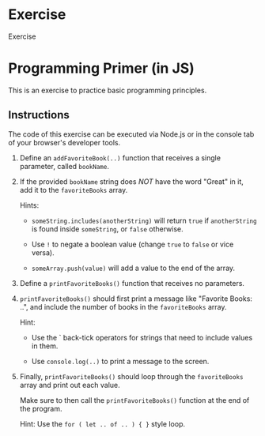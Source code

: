# Exercise
Exercise


# Programming Primer (in JS)

This is an exercise to practice basic programming principles.

## Instructions

The code of this exercise can be executed via Node.js or in the console tab of your browser's developer tools.

1. Define an `addFavoriteBook(..)` function that receives a single parameter, called `bookName`.

2. If the provided `bookName` string does *NOT* have the word "Great" in it, add it to the `favoriteBooks` array.

	Hints:

	- `someString.includes(anotherString)` will return `true` if `anotherString` is found inside `someString`, or `false` otherwise.

	- Use `!` to negate a boolean value (change `true` to `false` or vice versa).

	- `someArray.push(value)` will add a value to the end of the array.

3. Define a `printFavoriteBooks()` function that receives no parameters.

4. `printFavoriteBooks()` should first print a message like "Favorite Books: ..", and include the number of books in the `favoriteBooks` array.

	Hint:

	- Use the \` back-tick operators for strings that need to include values in them.

	- Use `console.log(..)` to print a message to the screen.

5. Finally, `printFavoriteBooks()` should loop through the `favoriteBooks` array and print out each value.

	Make sure to then call the `printFavoriteBooks()` function at the end of the program.

	Hint: Use the `for ( let .. of .. ) { }` style loop.